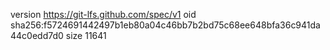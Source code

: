 version https://git-lfs.github.com/spec/v1
oid sha256:f5724691442497b1eb80a04c46bb7b2bd75c68ee648bfa36c941da44c0edd7d0
size 11641
